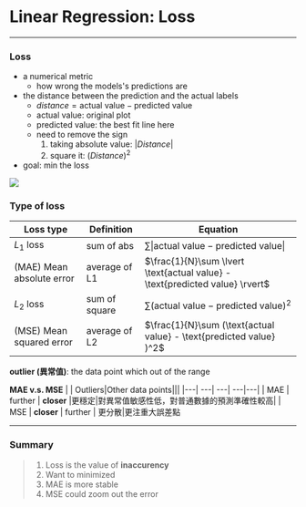 # Linear Regression: Loss
***
### Loss
- a numerical metric 
  - how wrong the models's predictions are
- the distance between the prediction and the actual labels
  -  $distance = \text{actual value} - \text{predicted value}$
  -  actual value: original plot
  -  predicted value: the best fit line here
    - need to remove the sign
      1. taking absolute value: $|Distance|$
      2. square it: $(Distance)^2$
- goal: min the loss

![](https://developers.google.com/static/machine-learning/crash-course/linear-regression/images/loss-lines.png)

### Type of loss

| Loss type | Definition                 |Equation |
|-----------|----------------------      | ----------------------| 
|$L_1$ loss |sum of abs                            |$\sum \lvert \text{actual value} - \text{predicted value} \rvert$
|(MAE) Mean absolute error |average of L1|$\frac{1}{N}\sum \lvert \text{actual value} - \text{predicted value} \rvert$
|$L_2$ loss |sum of square                             |$\sum (\text{actual value} - \text{predicted value} )^2$
|(MSE) Mean squared error |average of L2|$\frac{1}{N}\sum (\text{actual value} - \text{predicted value} )^2$

**outlier (異常值)**: the data point which out of the range

**MAE v.s. MSE**
|  | Outliers|Other data points|||
|---| ---| ---| ---|---|
| MAE | further | **closer** |更穩定|對異常值敏感性低，對普通數據的預測準確性較高|
| MSE  | **closer** | further | 更分散|更注重大誤差點

***
### Summary
> 1. Loss is the value of **inaccurency**
> 2. Want to minimized
> 3. MAE is more stable 
> 4. MSE could zoom out the error 